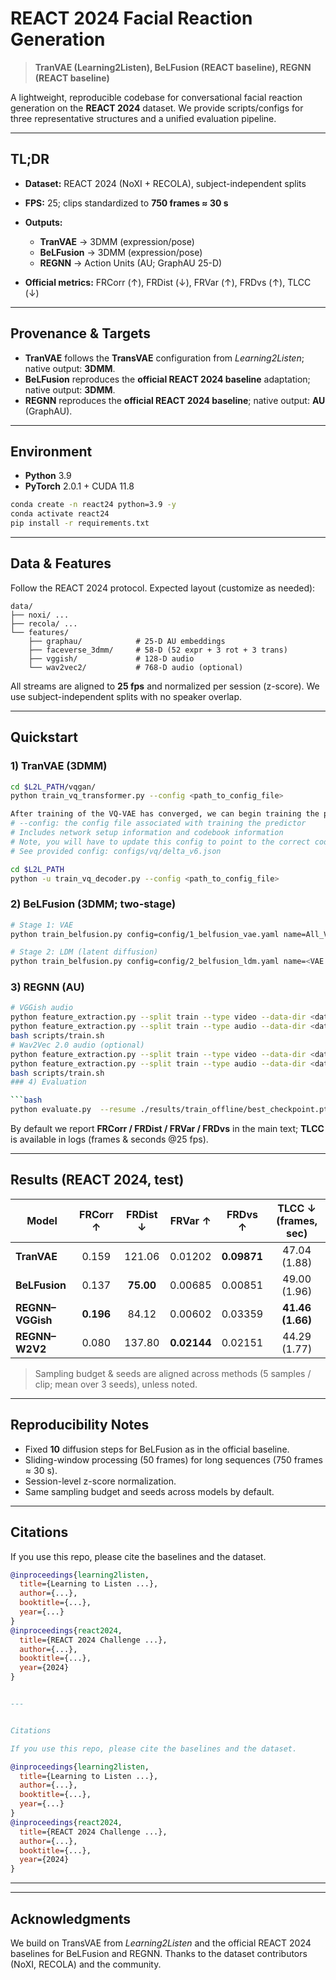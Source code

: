 # REACT 2024 Facial Reaction Generation

> **TranVAE (Learning2Listen), BeLFusion (REACT baseline), REGNN (REACT baseline)**

A lightweight, reproducible codebase for conversational facial reaction generation on the **REACT 2024** dataset. We provide scripts/configs for three representative structures and a unified evaluation pipeline.

---

## TL;DR

* **Dataset:** REACT 2024 (NoXI + RECOLA), subject-independent splits
* **FPS:** 25; clips standardized to **750 frames ≈ 30 s**
* **Outputs:**

  * **TranVAE** → 3DMM (expression/pose)
  * **BeLFusion** → 3DMM (expression/pose)
  * **REGNN** → Action Units (AU; GraphAU 25-D)
* **Official metrics:** FRCorr (↑), FRDist (↓), FRVar (↑), FRDvs (↑), TLCC (↓)

---

## Provenance & Targets

* **TranVAE** follows the **TransVAE** configuration from *Learning2Listen*; native output: **3DMM**.
* **BeLFusion** reproduces the **official REACT 2024 baseline** adaptation; native output: **3DMM**.
* **REGNN** reproduces the **official REACT 2024 baseline**; native output: **AU** (GraphAU).

---

## Environment

* **Python** 3.9
* **PyTorch** 2.0.1 + CUDA 11.8

```bash
conda create -n react24 python=3.9 -y
conda activate react24
pip install -r requirements.txt
```

---

## Data & Features

Follow the REACT 2024 protocol. Expected layout (customize as needed):

```
data/
├── noxi/ ...
├── recola/ ...
└── features/
    ├── graphau/            # 25-D AU embeddings
    ├── faceverse_3dmm/     # 58-D (52 expr + 3 rot + 3 trans)
    ├── vggish/             # 128-D audio
    └── wav2vec2/           # 768-D audio (optional)
```

All streams are aligned to **25 fps** and normalized per session (z-score). We use subject-independent splits with no speaker overlap.

---

## Quickstart

### 1) TranVAE (3DMM)

```bash
cd $L2L_PATH/vqgan/
python train_vq_transformer.py --config <path_to_config_file>

After training of the VQ-VAE has converged, we can begin training the predictor model that uses this codebook.
# --config: the config file associated with training the predictor
# Includes network setup information and codebook information
# Note, you will have to update this config to point to the correct codebook.
# See provided config: configs/vq/delta_v6.json

cd $L2L_PATH
python -u train_vq_decoder.py --config <path_to_config_file>
```

### 2) BeLFusion (3DMM; two-stage)

```bash
# Stage 1: VAE
python train_belfusion.py config=config/1_belfusion_vae.yaml name=All_VAEv2_W50

# Stage 2: LDM (latent diffusion)
python train_belfusion.py config=config/2_belfusion_ldm.yaml name=<VAE NAME> arch.args.k10 arch.args.online=False
```

### 3) REGNN (AU)

```bash
# VGGish audio
python feature_extraction.py --split train --type video --data-dir <data-dir> --save-dir <data-dir>
python feature_extraction.py --split train --type audio --data-dir <data-dir> --save-dir <data-dir>
bash scripts/train.sh
# Wav2Vec 2.0 audio (optional)
python feature_extraction.py --split train --type video --data-dir <data-dir> --save-dir <data-dir>
python feature_extraction.py --split train --type audio --data-dir <data-dir> --save-dir <data-dir>
bash scripts/train.sh
### 4) Evaluation 

```bash
python evaluate.py  --resume ./results/train_offline/best_checkpoint.pth  --gpu-ids 1  --outdir results/val_offline --split val
```

By default we report **FRCorr / FRDist / FRVar / FRDvs** in the main text; **TLCC** is available in logs (frames & seconds @25 fps).

---

## Results (REACT 2024, test)

| Model            |  FRCorr ↑ |  FRDist ↓ |   FRVar ↑   |   FRDvs ↑   | TLCC ↓ (frames, sec) |
| ---------------- | :-------: | :-------: | :---------: | :---------: | :------------------: |
| **TranVAE**      |   0.159   |   121.06  |   0.01202   | **0.09871** |     47.04 (1.88)     |
| **BeLFusion**    |   0.137   | **75.00** |   0.00685   |   0.00851   |     49.00 (1.96)     |
| **REGNN–VGGish** | **0.196** |   84.12   |   0.00602   |   0.03359   |   **41.46 (1.66)**   |
| **REGNN–W2V2**   |   0.080   |   137.80  | **0.02144** |   0.02151   |     44.29 (1.77)     |

> Sampling budget & seeds are aligned across methods (5 samples / clip; mean over 3 seeds), unless noted.

---

## Reproducibility Notes

* Fixed **10** diffusion steps for BeLFusion as in the official baseline.
* Sliding-window processing (50 frames) for long sequences (750 frames ≈ 30 s).
* Session-level z-score normalization.
* Same sampling budget and seeds across models by default.

---

## Citations

If you use this repo, please cite the baselines and the dataset.

```bibtex
@inproceedings{learning2listen,
  title={Learning to Listen ...},
  author={...},
  booktitle={...},
  year={...}
}
@inproceedings{react2024,
  title={REACT 2024 Challenge ...},
  author={...},
  booktitle={...},
  year={2024}
}


---


Citations

If you use this repo, please cite the baselines and the dataset.

@inproceedings{learning2listen,
  title={Learning to Listen ...},
  author={...},
  booktitle={...},
  year={...}
}
@inproceedings{react2024,
  title={REACT 2024 Challenge ...},
  author={...},
  booktitle={...},
  year={2024}
}

```

---



---

## Acknowledgments

We build on TransVAE from *Learning2Listen* and the official REACT 2024 baselines for BeLFusion and REGNN. Thanks to the dataset contributors (NoXI, RECOLA) and the community.
